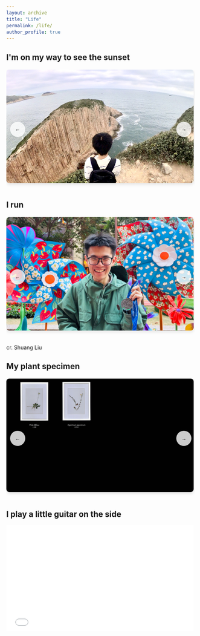 ```yaml
---
layout: archive
title: "Life"
permalink: /life/
author_profile: true
---
```



<style>
.album-container {
    position: relative;
    max-width: 500px; 
    margin: 20px 0;  
    padding: 0;  
    overflow: hidden;
}

.album-carousel {
    display: flex;
    position: relative;
    transition: transform 0.5s ease-in-out;
    height: 300px;
}

.album-slide {
    min-width: 100%;
    display: none;
    justify-content: flex-start; 
    align-items: center;
}

.album-slide.active {
    display: flex;
}

.album-slide img {
    height: 300px;
    width: 496px;
    object-fit: cover;
    border-radius: 8px;
    box-shadow: 0 4px 8px rgba(0,0,0,0.1);
}

.scroll-btn {
    position: absolute;
    top: 50%;
    transform: translateY(-50%);
    background: rgba(255, 255, 255, 0.8);
    border: none;
    border-radius: 50%;
    width: 40px;
    height: 40px;
    cursor: pointer;
    display: flex;
    align-items: center;
    justify-content: center;
    box-shadow: 0 2px 4px rgba(0,0,0,0.1);
    z-index: 2;
    transition: background-color 0.3s;
}

.scroll-btn:hover {
    background: rgba(255, 255, 255, 0.9);
}

.scroll-btn.left {
    left: 10px; 
}

.scroll-btn.right {
    right: 10px; 
}

.dots-container {
    display: flex;
    justify-content: center;
    gap: 8px;
    margin-top: 16px;
}

.dot {
    width: 8px;
    height: 8px;
    border-radius: 50%;
    background: rgba(0, 0, 0, 0.2);
    cursor: pointer;
    transition: background-color 0.3s;
}

.dot.active {
    background: rgba(0, 0, 0, 0.6);
}

@media (max-width: 768px) {
    .album-container {
        max-width: 100%;
    }
    
    .album-slide img {
        width: 100%;
        height: 300px;
    }
    
    .album-carousel {
        height: 300px;
    }
}
</style>
## I'm on my way to see the sunset

<div class="album-container">
    <button class="scroll-btn left">←</button>
    <div class="album-carousel">
        <div class="album-slide active">
            <img src="/images/Life/20231112.jpg" alt="Po Pin Chau"/>
        </div>
        <div class="album-slide">
            <img src="/images/Life/20231021.jpg" alt="Lantau"/>
        </div>
        <div class="album-slide">
            <img src="/images/Life/HighWest.jpg" alt="HighWest"/>
        </div>
        <div class="album-slide">
            <img src="/images/Life/YuKwai.jpg" alt="YuKwai"/>
        </div>
    </div>
    <button class="scroll-btn right">→</button>
    <div class="dots-container"></div>
</div>

## I run

<div class="album-container">
    <button class="scroll-btn left">←</button>
    <div class="album-carousel">
        <div class="album-slide active">
            <img src="/images/Life/20250209.jpg" alt="Marathon"/>
        </div>
    </div>
    <button class="scroll-btn right">→</button>
    <div class="dots-container"></div>
</div>

cr. Shuang Liu

## My plant specimen

<div class="album-container">
    <button class="scroll-btn left">←</button>
    <div class="album-carousel">
        <div class="album-slide active">
            <img src="/images/Life/Specimen.jpg" alt="specimen"/>
        </div>
    </div>
    <button class="scroll-btn right">→</button>
    <div class="dots-container"></div>
</div>

<script>
document.addEventListener('DOMContentLoaded', () => {
    document.querySelectorAll('.album-container').forEach(initCarousel);
});

function initCarousel(container) {
    const carousel = container.querySelector('.album-carousel');
    const slides = container.querySelectorAll('.album-slide');
    const prevBtn = container.querySelector('.scroll-btn.left');
    const nextBtn = container.querySelector('.scroll-btn.right');
    const dotsContainer = container.querySelector('.dots-container');
    let currentIndex = 0;

    // Create dots
    slides.forEach((_, index) => {
        const dot = document.createElement('div');
        dot.className = 'dot' + (index === 0 ? ' active' : '');
        dot.addEventListener('click', () => goToSlide(index));
        dotsContainer.appendChild(dot);
    });

    // Navigation functions
    function goToSlide(index) {
        currentIndex = (index + slides.length) % slides.length;
        updateCarousel();
    }

    function updateCarousel() {
        slides.forEach((slide, i) => {
            slide.classList.toggle('active', i === currentIndex);
        });
        
        dotsContainer.querySelectorAll('.dot').forEach((dot, i) => {
            dot.classList.toggle('active', i === currentIndex);
        });

        prevBtn.style.display = currentIndex === 0 ? 'none' : 'flex';
        nextBtn.style.display = currentIndex === slides.length - 1 ? 'none' : 'flex';
    }

    // Event listeners
    prevBtn.addEventListener('click', () => goToSlide(currentIndex - 1));
    nextBtn.addEventListener('click', () => goToSlide(currentIndex + 1));

    // Initial setup
    updateCarousel();
}

</script>

## I play a little guitar on the side

<iframe 
    src="//player.bilibili.com/player.html?aid=594319669&bvid=BV1Cq4y1x7bz&cid=516951734&p=1" 
    scrolling="no" 
    border="0" 
    frameborder="no" 
    framespacing="0" 
    allowfullscreen="true"
    style="width: 496px; height: 279px;">
</iframe>